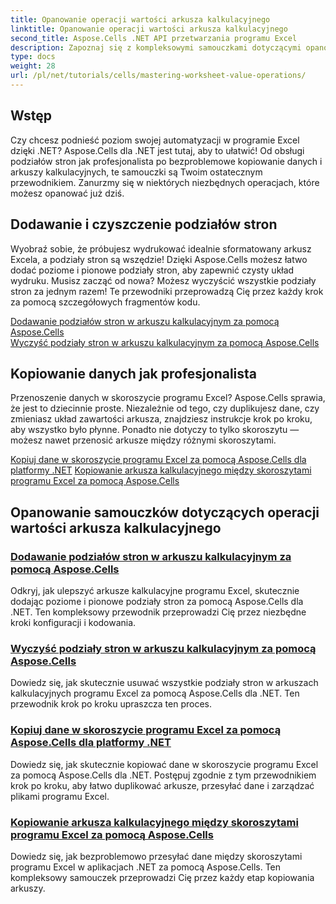 ```yaml
---
title: Opanowanie operacji wartości arkusza kalkulacyjnego
linktitle: Opanowanie operacji wartości arkusza kalkulacyjnego
second_title: Aspose.Cells .NET API przetwarzania programu Excel
description: Zapoznaj się z kompleksowymi samouczkami dotyczącymi opanowania operacji na wartościach arkusza kalkulacyjnego w programie Excel przy użyciu pakietu Aspose.Cells dla platformy .NET, obejmującymi dodawanie i usuwanie podziałów stron, kopiowanie danych i wiele więcej.
type: docs
weight: 28
url: /pl/net/tutorials/cells/mastering-worksheet-value-operations/
---
```

## Wstęp

Czy chcesz podnieść poziom swojej automatyzacji w programie Excel dzięki .NET? Aspose.Cells dla .NET jest tutaj, aby to ułatwić! Od obsługi podziałów stron jak profesjonalista po bezproblemowe kopiowanie danych i arkuszy kalkulacyjnych, te samouczki są Twoim ostatecznym przewodnikiem. Zanurzmy się w niektórych niezbędnych operacjach, które możesz opanować już dziś.

## Dodawanie i czyszczenie podziałów stron  

Wyobraź sobie, że próbujesz wydrukować idealnie sformatowany arkusz Excela, a podziały stron są wszędzie! Dzięki Aspose.Cells możesz łatwo dodać poziome i pionowe podziały stron, aby zapewnić czysty układ wydruku. Musisz zacząć od nowa? Możesz wyczyścić wszystkie podziały stron za jednym razem! Te przewodniki przeprowadzą Cię przez każdy krok za pomocą szczegółowych fragmentów kodu.  

[Dodawanie podziałów stron w arkuszu kalkulacyjnym za pomocą Aspose.Cells](./adding-page-breaks/)  
[Wyczyść podziały stron w arkuszu kalkulacyjnym za pomocą Aspose.Cells](./clear-page-breaks/)  

## Kopiowanie danych jak profesjonalista  

Przenoszenie danych w skoroszycie programu Excel? Aspose.Cells sprawia, że jest to dziecinnie proste. Niezależnie od tego, czy duplikujesz dane, czy zmieniasz układ zawartości arkusza, znajdziesz instrukcje krok po kroku, aby wszystko było płynne. Ponadto nie dotyczy to tylko skoroszytu — możesz nawet przenosić arkusze między różnymi skoroszytami.  

[Kopiuj dane w skoroszycie programu Excel za pomocą Aspose.Cells dla platformy .NET](./copy-data-within-excel-workbook/) 
[Kopiowanie arkusza kalkulacyjnego między skoroszytami programu Excel za pomocą Aspose.Cells](./copy-worksheet-between-workbooks/)  

## Opanowanie samouczków dotyczących operacji wartości arkusza kalkulacyjnego
### [Dodawanie podziałów stron w arkuszu kalkulacyjnym za pomocą Aspose.Cells](./adding-page-breaks/)
Odkryj, jak ulepszyć arkusze kalkulacyjne programu Excel, skutecznie dodając poziome i pionowe podziały stron za pomocą Aspose.Cells dla .NET. Ten kompleksowy przewodnik przeprowadzi Cię przez niezbędne kroki konfiguracji i kodowania.
### [Wyczyść podziały stron w arkuszu kalkulacyjnym za pomocą Aspose.Cells](./clear-page-breaks/)
Dowiedz się, jak skutecznie usuwać wszystkie podziały stron w arkuszach kalkulacyjnych programu Excel za pomocą Aspose.Cells dla .NET. Ten przewodnik krok po kroku upraszcza ten proces.
### [Kopiuj dane w skoroszycie programu Excel za pomocą Aspose.Cells dla platformy .NET](./copy-data-within-excel-workbook/)
Dowiedz się, jak skutecznie kopiować dane w skoroszycie programu Excel za pomocą Aspose.Cells dla .NET. Postępuj zgodnie z tym przewodnikiem krok po kroku, aby łatwo duplikować arkusze, przesyłać dane i zarządzać plikami programu Excel.
### [Kopiowanie arkusza kalkulacyjnego między skoroszytami programu Excel za pomocą Aspose.Cells](./copy-worksheet-between-workbooks/)
Dowiedz się, jak bezproblemowo przesyłać dane między skoroszytami programu Excel w aplikacjach .NET za pomocą Aspose.Cells. Ten kompleksowy samouczek przeprowadzi Cię przez każdy etap kopiowania arkuszy.